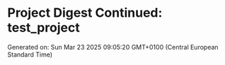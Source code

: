 # Project Digest Continued: test_project
Generated on: Sun Mar 23 2025 09:05:20 GMT+0100 (Central European Standard Time)

